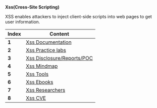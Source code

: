 **Xss(Cross-Site Scripting)**

XSS enables attackers to inject client-side scripts into web pages to get user information.

Index | Content
---|---
**1** | [Xss Documentation]()
**2** | [Xss Practice labs]()
**3** | [Xss Disclosure/Reports/POC]()
**4** | [Xss Mindmap]()
**5** | [Xss Tools]()
**6** | [Xss Ebooks]()
**7** | [Xss Researchers]()
**8** | [Xss CVE]() 

